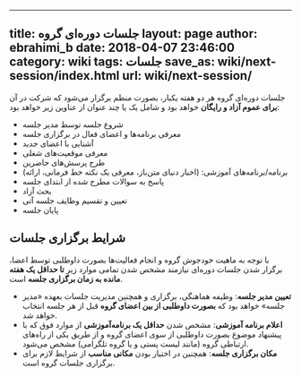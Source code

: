 ----------
title: جلسات دوره‌ای گروه
layout: page
author: ebrahimi_b
date: 2018-04-07 23:46:00
category: wiki
tags: جلسات
save_as: wiki/next-session/index.html
url: wiki/next-session/
----------

جلسات دوره‌ای گروه هر دو هفته یکبار، بصورت منظم برگزار می‌شود که شرکت در آن
**برای عموم آزاد و رایگان** خواهد بود و شامل یک یا چند عنوان از عناوین زیر خواهد بود:

- شروع جلسه توسط مدیر جلسه
- معرفی برنامه‌ها و اعضای فعال در برگزاری جلسه
- آشنایی با اعضای جدید
- معرفی موقعیت‌های شغلی
- طرح پرسش‌های حاضرین
- برنامه/برنامه‌های آموزشی: (اخبار دنیای متن‌باز، معرفی یک نکته خط فرمانی، ارائه)
- پاسخ به سوالات مطرح شده از ابتدای جلسه
- بحث آزاد
- تعیین و تقسیم وظایف جلسه آتی
- پایان جلسه

## شرایط برگزاری جلسات
با توجه به ماهیت خودجوش گروه و انجام فعالیت‌ها بصورت داوطلبی توسط اعضا، 
برگزار شدن جلسات دوره‌ای نیازمند مشخص شدن تمامی موارد زیر **تا حداقل یک هفته مانده به زمان برگزاری
جلسه** است.

- **تعیین مدیر جلسه**: وظیفه هماهنگی، برگزاری و همچنین مدیریت جلسات بعهده «مدیر جلسه» خواهد بود که
**بصورت داوطلبی از بین اعضای گروه** قبل از هر جلسه انتخاب خواهد شد.
- **اعلام برنامه آموزشی**: مشخص شدن **حداقل یک برنامه‌آموزشی** از موارد فوق که با پیشنهاد موضوع
بصورت داوطلبی از سوی اعضای گروه و از طریق یکی از راه‌های ارتباطی گروه (مانند لیست پستی و یا
گروه تلگرامی) مشخص می‌شود.
- **مکان برگزاری جلسه**: همچنین در اختیار بودن **مکانی مناسب** از شرایط لازم
برای برگزاری جلسات گروه است.
